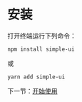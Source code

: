 # 安装

打开终端运行下列命令：

```
npm install simple-ui
```

或

```
yarn add simple-ui
```

下一节：[开始使用](#/doc/get-started)

